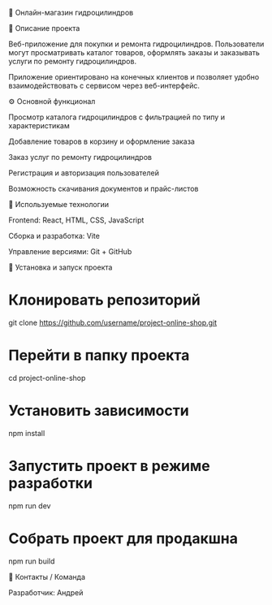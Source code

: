 🛒 Онлайн-магазин гидроцилиндров

📌 Описание проекта

Веб-приложение для покупки и ремонта гидроцилиндров.
Пользователи могут просматривать каталог товаров, оформлять заказы и заказывать услуги по ремонту гидроцилиндров.

Приложение ориентировано на конечных клиентов и позволяет удобно взаимодействовать с сервисом через веб-интерфейс.

⚙️ Основной функционал

Просмотр каталога гидроцилиндров с фильтрацией по типу и характеристикам

Добавление товаров в корзину и оформление заказа

Заказ услуг по ремонту гидроцилиндров

Регистрация и авторизация пользователей

Возможность скачивания документов и прайс-листов

🧩 Используемые технологии

Frontend: React, HTML, CSS, JavaScript

Сборка и разработка: Vite

Управление версиями: Git + GitHub

🚀 Установка и запуск проекта

# Клонировать репозиторий
git clone https://github.com/username/project-online-shop.git

# Перейти в папку проекта
cd project-online-shop

# Установить зависимости
npm install

# Запустить проект в режиме разработки
npm run dev

# Собрать проект для продакшна
npm run build

📌 Контакты / Команда

Разработчик: Андрей